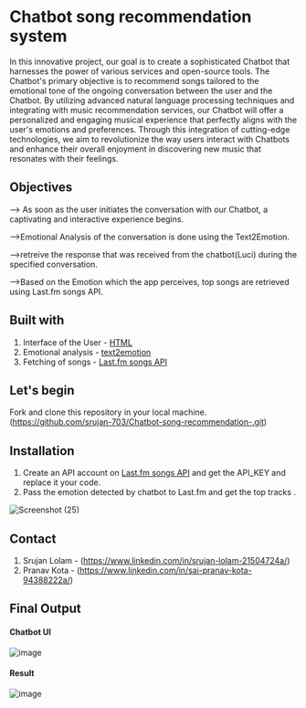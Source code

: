 
# Chatbot song recommendation system

In this innovative project, our goal is to create a sophisticated Chatbot that harnesses the power of various services and open-source tools. The Chatbot's primary objective is to recommend songs tailored to the emotional tone of the ongoing conversation between the user and the Chatbot. By utilizing advanced natural language processing techniques and integrating with music recommendation services, our Chatbot will offer a personalized and engaging musical experience that perfectly aligns with the user's emotions and preferences. Through this integration of cutting-edge technologies, we aim to revolutionize the way users interact with Chatbots and enhance their overall enjoyment in discovering new music that resonates with their feelings.




## Objectives
--> As soon as the user initiates the conversation with our Chatbot, a captivating and interactive experience begins.

-->Emotional Analysis of the conversation is done using the Text2Emotion.

-->retreive the response that was received from the chatbot(Luci) during the specified conversation.

-->Based on the Emotion which the app perceives, top songs are retrieved using Last.fm songs API.


## Built with

  1. Interface of the User - [HTML](https://www.w3schools.com/html/)
  2. Emotional analysis - [text2emotion](https://pypi.org/project/text2emotion/)
  3. Fetching of songs - [Last.fm songs API](https://www.last.fm/)


## Let's begin

Fork and clone this repository in your local machine.
(https://github.com/srujan-703/Chatbot-song-recommendation-.git)


## Installation

1. Create an API account on [Last.fm songs API](https://www.last.fm/) and get the API_KEY and replace it your code.
2. Pass the emotion detected by chatbot to Last.fm and get the top tracks .

![Screenshot (25)](https://github.com/srujan-703/Chatbot-song-recommendation/assets/98731753/d99fbb67-baa2-4738-a79a-67a4f8aa5080)

## Contact

1. Srujan Lolam - (https://www.linkedin.com/in/srujan-lolam-21504724a/)
2. Pranav Kota  - (https://www.linkedin.com/in/sai-pranav-kota-94388222a/)


## Final Output

#### Chatbot UI

![image](https://github.com/srujan-703/Chatbot-song-recommendation/assets/98731753/09311f0a-58c5-4318-a9cd-f26aa49e693f)

#### Result

![image](https://github.com/srujan-703/Chatbot-song-recommendation/assets/98731753/22516c4c-e4aa-46b1-8d41-7ec5e0b9076c)










